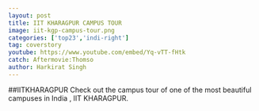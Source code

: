 ```yaml
---
layout: post
title: IIT KHARAGPUR CAMPUS TOUR
image: iit-kgp-campus-tour.png
categories: ['top23','indi-right']
tag: coverstory
youtube: https://www.youtube.com/embed/Yq-vTT-fHtk
catch: Aftermovie:Thomso
author: Harkirat Singh
---
```

##IITKHARAGPUR
Check out the campus tour of one of the most beautiful campuses in India , IIT KHARAGPUR.